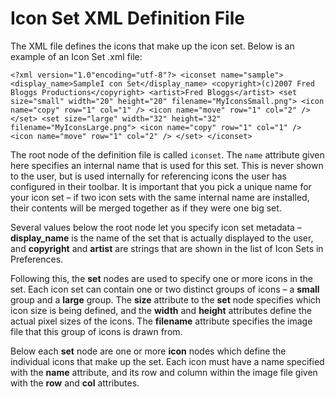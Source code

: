 # Icon Set XML Definition File

The XML file defines the icons that make up the icon set. Below is an example of an Icon Set .xml file:

  
`<?xml version="1.0"encoding="utf-8"?>
<iconset name="sample">
    <display_name>SampleI con Set</display_name>
    <copyright>(c)2007 Fred Bloggs Productions</copyright>
    <artist>Fred Bloggs</artist>
    <set size="small" width="20" height="20" filename="MyIconsSmall.png">
        <icon name="copy" row="1" col="1" />
        <icon name="move" row="1" col="2" />
    </set>
    <set size="large" width="32" height="32" filename="MyIconsLarge.png">
        <icon name="copy" row="1" col="1" />
        <icon name="move" row="1" col="2" />
    </set>
</iconset>`

The root node of the definition file is called `iconset`. The `name` attribute given here specifies an internal name that is used for this set. This is never shown to the user, but is used internally for referencing icons the user has configured in their toolbar. It is important that you pick a unique name for your icon set – if two icon sets with the same internal name are installed, their contents will be merged together as if they were one big set.

Several values below the root node let you specify icon set metadata – **display_name** is the name of the set that is actually displayed to the user, and **copyright** and **artist** are strings that are shown in the list of Icon Sets in Preferences.

Following this, the **set** nodes are used to specify one or more icons in the set. Each icon set can contain one or two distinct groups of icons – a **small** group and a **large** group. The **size** attribute to the **set** node specifies which icon size is being defined, and the **width** and **height** attributes define the actual pixel sizes of the icons. The **filename** attribute specifies the image file that this group of icons is drawn from.

Below each **set** node are one or more **icon** nodes which define the individual icons that make up the set. Each icon must have a name specified with the **name** attribute, and its row and column within the image file given with the **row** and **col** attributes.

 
